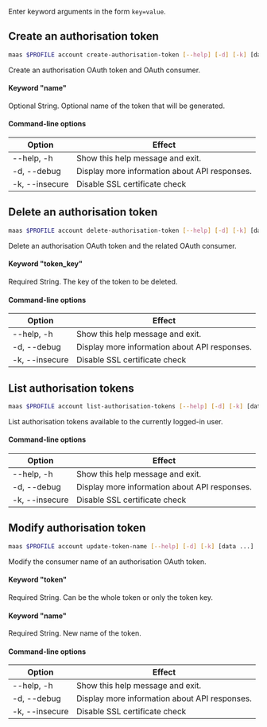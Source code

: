 Enter keyword arguments in the form `key=value`.

## Create an authorisation token

```bash
maas $PROFILE account create-authorisation-token [--help] [-d] [-k] [data ...]
```

Create an authorisation OAuth token and OAuth consumer.

#### Keyword "name"
Optional String. Optional name of the token that will be generated.

#### Command-line options
| Option | Effect |
|-----|-----|
| --help, -h | Show this help message and exit. |
| -d, --debug | Display more information about API responses. |
| -k, --insecure | Disable SSL certificate check |

## Delete an authorisation token

```bash
maas $PROFILE account delete-authorisation-token [--help] [-d] [-k] [data ...]
```

Delete an authorisation OAuth token and the related OAuth consumer.

#### Keyword "token_key"
Required String. The key of the token to be deleted.

#### Command-line options
| Option | Effect |
|-----|-----|
| --help, -h | Show this help message and exit. |
| -d, --debug | Display more information about API responses. |
| -k, --insecure | Disable SSL certificate check |

## List authorisation tokens

```bash
maas $PROFILE account list-authorisation-tokens [--help] [-d] [-k] [data ...]
```

List authorisation tokens available to the currently logged-in user.

#### Command-line options
| Option | Effect |
|-----|-----|
| --help, -h | Show this help message and exit. |
| -d, --debug | Display more information about API responses. |
| -k, --insecure | Disable SSL certificate check |

## Modify authorisation token

```bash
maas $PROFILE account update-token-name [--help] [-d] [-k] [data ...]
```

Modify the consumer name of an authorisation OAuth token.

#### Keyword "token"
Required String. Can be the whole token or only the token key.

#### Keyword "name"
Required String. New name of the token.

#### Command-line options
| Option | Effect |
|-----|-----|
| --help, -h | Show this help message and exit. |
| -d, --debug | Display more information about API responses. |
| -k, --insecure | Disable SSL certificate check |
